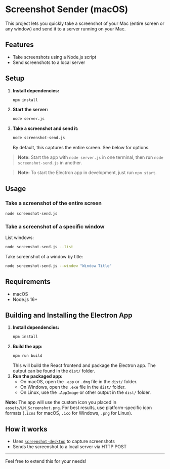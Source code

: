 # Screenshot Sender (macOS)

This project lets you quickly take a screenshot of your Mac (entire screen or any window) and send it to a server running on your Mac.

## Features

- Take screenshots using a Node.js script
- Send screenshots to a local server

## Setup

1. **Install dependencies:**

   ```sh
   npm install
   ```

2. **Start the server:**

   ```sh
   node server.js
   ```

3. **Take a screenshot and send it:**
   ```sh
   node screenshot-send.js
   ```
   By default, this captures the entire screen. See below for options.

> **Note:** Start the app with `node server.js` in one terminal, then run `node screenshot-send.js` in another.

> **Note:** To start the Electron app in development, just run `npm start`.

## Usage

### Take a screenshot of the entire screen

```sh
node screenshot-send.js
```

### Take a screenshot of a specific window

List windows:

```sh
node screenshot-send.js --list
```

Take screenshot of a window by title:

```sh
node screenshot-send.js --window "Window Title"
```

## Requirements

- macOS
- Node.js 16+

## Building and Installing the Electron App

1. **Install dependencies:**
   ```sh
   npm install
   ```
2. **Build the app:**
   ```sh
   npm run build
   ```
   This will build the React frontend and package the Electron app. The output can be found in the `dist/` folder.
3. **Run the packaged app:**
   - On macOS, open the `.app` or `.dmg` file in the `dist/` folder.
   - On Windows, open the `.exe` file in the `dist/` folder.
   - On Linux, use the `.AppImage` or other output in the `dist/` folder.

**Note:** The app will use the custom icon you placed in `assets/LM_Screenshot.png`. For best results, use platform-specific icon formats (`.icns` for macOS, `.ico` for Windows, `.png` for Linux).

## How it works

- Uses [`screenshot-desktop`](https://www.npmjs.com/package/screenshot-desktop) to capture screenshots
- Sends the screenshot to a local server via HTTP POST

---

Feel free to extend this for your needs!
